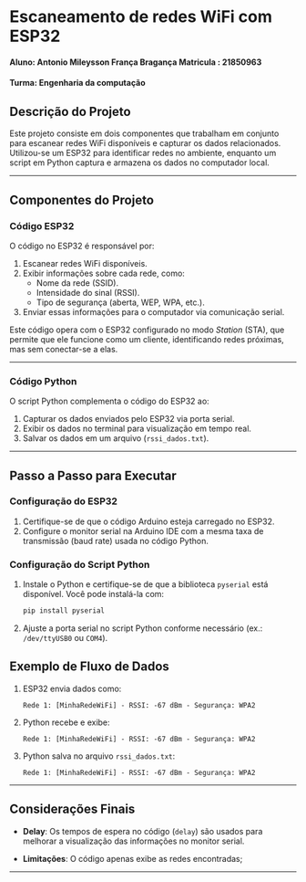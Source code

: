 # Escaneamento de redes WiFi com ESP32

#### Aluno: Antonio Mileysson França Bragança Matricula : 21850963

#### Turma: Engenharia da computação

## Descrição do Projeto

Este projeto consiste em dois componentes que trabalham em conjunto para escanear redes WiFi disponíveis e capturar os dados relacionados. Utilizou-se um ESP32 para identificar redes no ambiente, enquanto um script em Python captura e armazena os dados no computador local.

---

## Componentes do Projeto

### Código ESP32
O código no ESP32 é responsável por:
1. Escanear redes WiFi disponíveis.
2. Exibir informações sobre cada rede, como:
   - Nome da rede (SSID).
   - Intensidade do sinal (RSSI).
   - Tipo de segurança (aberta, WEP, WPA, etc.).
3. Enviar essas informações para o computador via comunicação serial.

Este código opera com o ESP32 configurado no modo *Station* (STA), que permite que ele funcione como um cliente, identificando redes próximas, mas sem conectar-se a elas.

---

### Código Python
O script Python complementa o código do ESP32 ao:
1. Capturar os dados enviados pelo ESP32 via porta serial.
2. Exibir os dados no terminal para visualização em tempo real.
3. Salvar os dados em um arquivo (`rssi_dados.txt`).

---

## Passo a Passo para Executar

### Configuração do ESP32
1. Certifique-se de que o código Arduino esteja carregado no ESP32.
2. Configure o monitor serial na Arduino IDE com a mesma taxa de transmissão (baud rate) usada no código Python.

### Configuração do Script Python
1. Instale o Python e certifique-se de que a biblioteca `pyserial` está disponível. Você pode instalá-la com:
   ```bash
   pip install pyserial
   ```
2. Ajuste a porta serial no script Python conforme necessário (ex.: `/dev/ttyUSB0` ou `COM4`).

## Exemplo de Fluxo de Dados

1. ESP32 envia dados como:
   ```plaintext
   Rede 1: [MinhaRedeWiFi] - RSSI: -67 dBm - Segurança: WPA2
   ```
2. Python recebe e exibe:
   ```plaintext
   Rede 1: [MinhaRedeWiFi] - RSSI: -67 dBm - Segurança: WPA2
   ```
3. Python salva no arquivo `rssi_dados.txt`:
   ```plaintext
   Rede 1: [MinhaRedeWiFi] - RSSI: -67 dBm - Segurança: WPA2
   ```
---

## Considerações Finais
- **Delay**: Os tempos de espera no código (`delay`) são usados para melhorar a visualização das informações no monitor serial.

- **Limitações**: O código apenas exibe as redes encontradas;

---

